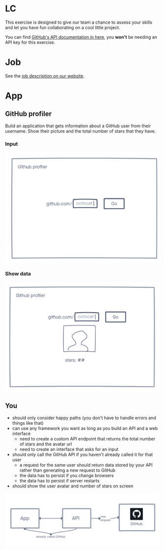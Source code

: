 # LC

This exercise is designed to give our team a chance to assess your skills and let you have fun collaborating on a cool little project.

You can find [GitHub's API documentation in here](https://docs.github.com/en/rest), you **won't** be needing an API key for this exercise.

# Job

See the [job description on our website](https://ae.studio/join-us).

# App

## GitHub profiler

Build an application that gets information about a GitHub user from their username. Show their picture and the total number of stars that they have.

### Input

![](./docs/1.png)

### Show data

![](./docs/2.png)

## You

- should only consider happy paths (you don't have to handle errors and things like that)
- can use any framework you want as long as you build an API and a web interface
  - need to create a custom API endpoint that returns the total number of stars and the avatar url
  - need to create an interface that asks for an input
- should only call the GitHub API if you haven't already called it for that user
  - a request for the same user should return data stored by your API rather than generating a new request to GitHub
  - the data has to persist if you change browsers
  - the data has to persist if server restarts
- should show the user avatar and number of stars on screen

![](./docs/api-call.png)
